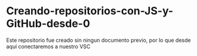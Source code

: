 # Creando-repositorios-con-JS-y-GitHub-desde-0
Este repositorio fue creado sin ningun documento previo, por lo que desde aquí conectaremos a nuestro VSC
